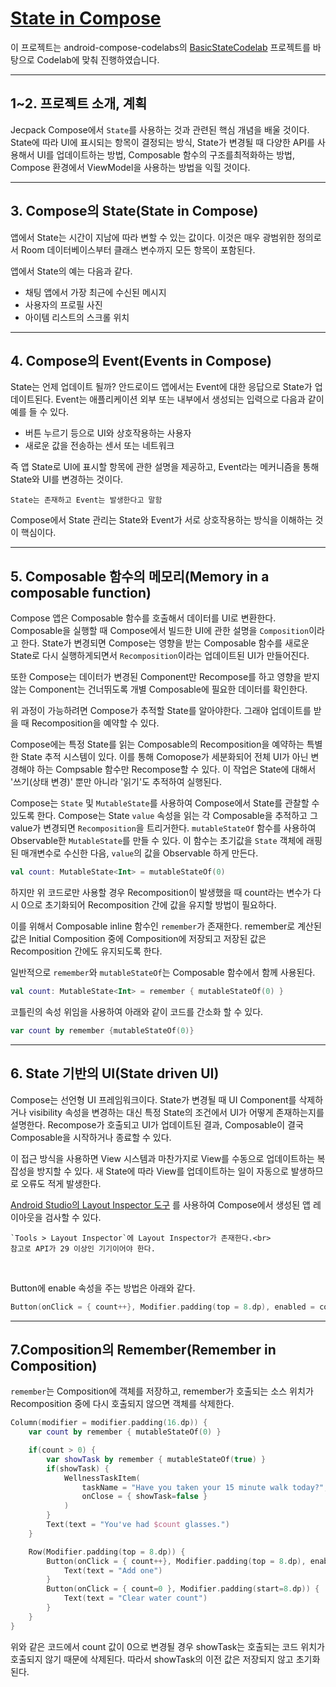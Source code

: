 # [State in Compose](https://developer.android.com/codelabs/jetpack-compose-state?hl=ko&continue=https%3A%2F%2Fdeveloper.android.com%2Fcourses%2Fpathways%2Fjetpack-compose-for-android-developers-1%3Fhl%3Dko%23codelab-https%3A%2F%2Fdeveloper.android.com%2Fcodelabs%2Fjetpack-compose-state#0)

이 프로젝트는 android-compose-codelabs의 [BasicStateCodelab](https://github.com/googlecodelabs/android-compose-codelabs/tree/main/BasicStateCodelab) 프로젝트를 바탕으로 Codelab에 맞춰 진행하였습니다.

---

## 1~2. 프로젝트 소개, 계획
Jecpack Compose에서 `State`를 사용하는 것과 관련된 핵심 개념을 배울 것이다.
State에 따라 UI에 표시되는 항목이 결정되는 방식, State가 변경될 때 다양한 API를 사용해서 UI를 업데이트하는 방법,
Composable 함수의 구조를최적화하는 방법, Compose 환경에서 ViewModel을 사용하는 방법을 익힐 것이다.

---

## 3. Compose의 State(State in Compose)
앱에서 State는 시간이 지남에 따라 변할 수 있는 값이다.
이것은 매우 광범위한 정의로서 Room 데이터베이스부터 클래스 변수까지 모든 항목이 포함된다.

앱에서 State의 예는 다음과 같다.
- 채팅 앱에서 가장 최근에 수신된 메시지
- 사용자의 프로필 사진
- 아이템 리스트의 스크롤 위치

---

## 4. Compose의 Event(Events in Compose)
State는 언제 업데이트 될까?
안드로이드 앱에서는 Event에 대한 응답으로 State가 업데이트된다.
Event는 애플리케이션 외부 또는 내부에서 생성되는 입력으로 다음과 같이 예를 들 수 있다.
- 버튼 누르기 등으로 UI와 상호작용하는 사용자
- 새로운 값을 전송하는 센서 또는 네트워크

즉 앱 State로 UI에 표시할 항목에 관한 설명을 제공하고, Event라는 메커니즘을 통해 State와 UI를 변경하는 것이다.
~~~ 
State는 존재하고 Event는 발생한다고 말함
~~~

Compose에서 State 관리는 State와 Event가 서로 상호작용하는 방식을 이해하는 것이 핵심이다.

---

## 5. Composable 함수의 메모리(Memory in a composable function)
Compose 앱은 Composable 함수를 호출해서 데이터를 UI로 변환한다.
Composable을 실행할 때 Compose에서 빌드한 UI에 관한 설명을 `Composition`이라고 한다.
State가 변경되면 Compose는 영향을 받는 Composable 함수를 새로운 State로 다시 실행하게되면서
`Recomposition`이라는 업데이트된 UI가 만들어진다.

또한 Compose는 데이터가 변경된 Component만 Recompose를 하고 영향을 받지 않는 Component는
건너뛰도록 개별 Composable에 필요한 데이터를 확인한다.

위 과정이 가능하려면 Compose가 추적할 State를 알아야한다.
그래야 업데이트를 받을 때 Recomposition을 예약할 수 있다.

Compose에는 특정 State를 읽는 Composable의 Recomposition을 예약하는 특별한 State 추적 시스템이 있다.
이를 통해 Comopose가 세분화되어 전체 UI가 아닌 변경해야 하는 Compsable 함수만 Recompose할 수 있다.
이 작업은 State에 대해서 '쓰기(상태 변경)' 뿐만 아니라 '읽기'도 추적하여 실행된다.

Compose는 `State` 및 `MutableState`를 사용하여 Compose에서 State를 관찰할 수 있도록 한다.
Compose는 State `value` 속성을 읽는 각 Composable을 추적하고 그 value가 변경되면 `Recomposition`을 트리거한다.
`mutableStateOf` 함수를 사용하여 Observable한 `MutableState`를 만들 수 있다.
이 함수는 초기값을 `State` 객체에 래핑된 매개변수로 수신한 다음, `value`의 값을 Observable 하게 만든다.

```kotlin
val count: MutableState<Int> = mutableStateOf(0)
```

하지만 위 코드로만 사용할 경우 Recomposition이 발생했을 때 count라는 변수가 다시 0으로 초기화되어
Recomposition 간에 값을 유지할 방법이 필요하다.

이를 위해서 Composable inline 함수인 `remember`가 존재한다.
remember로 계산된 값은 Initial Composition 중에 Composition에 저장되고
저장된 값은 Recomposition 간에도 유지되도록 한다.

일반적으로 `remember`와 `mutableStateOf`는 Composable 함수에서 함께 사용된다.

```kotlin
val count: MutableState<Int> = remember { mutableStateOf(0) }
```

코틀린의 속성 위임을 사용하여 아래와 같이 코드를 간소화 할 수 있다.

```kotlin
var count by remember {mutableStateOf(0)}
```

---

## 6. State 기반의 UI(State driven UI)
Compose는 선언형 UI 프레임워크이다.
State가 변경될 때 UI Component를 삭제하거나 visibility 속성을 변경하는 대신
특정 State의 조건에서 UI가 어떻게 존재하는지를 설명한다.
Recompose가 호출되고 UI가 업데이트된 결과, Composable이 결국 Composable을
시작하거나 종료할 수 있다.

이 접근 방식을 사용하면 View 시스템과 마찬가지로 View를 수동으로 업데이트하는 복잡성을 방지할 수 있다.
새 State에 따라 View를 업데이트하는 일이 자동으로 발생하므로 오류도 적게 발생한다.

[Android Studio의 Layout Inspector 도구](https://developer.android.com/studio/debug/layout-inspector?hl=ko)
를 사용하여 Compose에서 생성된 앱 레이아웃을 검사할 수 있다.
~~~
`Tools > Layout Inspector`에 Layout Inspector가 존재한다.<br>
참고로 API가 29 이상인 기기이어야 한다.
~~~

<br>

Button에 enable 속성을 주는 방법은 아래와 같다.
```kotlin
Button(onClick = { count++}, Modifier.padding(top = 8.dp), enabled = count<10)
```

---

## 7.Composition의 Remember(Remember in Composition)
`remember`는 Composition에 객체를 저장하고, remember가 호출되는 소스 위치가 Recomposition 중에
다시 호출되지 않으면 객체를 삭제한다.

```kotlin
Column(modifier = modifier.padding(16.dp)) {
    var count by remember { mutableStateOf(0) }

    if(count > 0) {
        var showTask by remember { mutableStateOf(true) }
        if(showTask) {
            WellnessTaskItem(
                taskName = "Have you taken your 15 minute walk today?",
                onClose = { showTask=false }
            )
        }
        Text(text = "You've had $count glasses.")
    }

    Row(Modifier.padding(top = 8.dp)) {
        Button(onClick = { count++}, Modifier.padding(top = 8.dp), enabled = count<10) {
            Text(text = "Add one")
        }
        Button(onClick = { count=0 }, Modifier.padding(start=8.dp)) {
            Text(text = "Clear water count")
        }
    }
}
```

위와 같은 코드에서 count 값이 0으로 변경될 경우 showTask는 호출되는 코드 위치가 호출되지 않기 때문에 삭제된다.
따라서 showTask의 이전 값은 저장되지 않고 초기화된다.